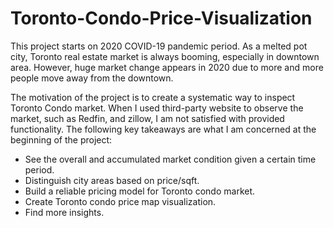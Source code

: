 # Toronto-Condo-Price-Visualization
This project starts on 2020 COVID-19 pandemic period. As a melted pot city, Toronto real estate market is always booming, especially in downtown area. However, huge market change appears in 2020 due to more and more people move away from the downtown.

The motivation of the project is to create a systematic way to inspect Toronto Condo market. When I used third-party website to observe the market, such as Redfin, and zillow, I am not satisfied with provided functionality. The following key takeaways are what I am concerned at the beginning of the project:

* See the overall and accumulated market condition given a certain time period.
* Distinguish city areas based on price/sqft.
* Build a reliable pricing model for Toronto condo market.
* Create Toronto condo price map visualization.
* Find more insights.